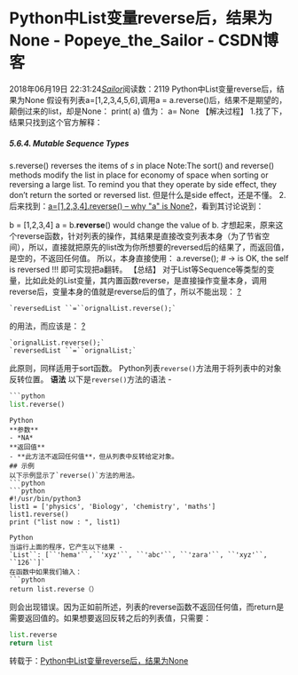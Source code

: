 # Python中List变量reverse后，结果为None - Popeye_the_Sailor - CSDN博客
2018年06月19日 22:31:24[_Sailor_](https://me.csdn.net/lz0499)阅读数：2119
Python中List变量reverse后，结果为None
假设有列表a=[1,2,3,4,5,6],调用a = a.reverse()后，结果不是期望的，颠倒过来的list，却是None：
print( a)
值为：
a= None
【解决过程】
1.找了下，结果只找到这个官方解释：
> 
##### 5.6.4. Mutable Sequence Types
s.reverse() reverses the items of *s* in place
Note:The sort() and reverse() methods modify the list in place for economy of space when sorting or reversing a large list. To remind you that they operate by side effect, they don’t return the sorted or reversed list.
但是什么是side effect，还是不懂。
2.后来找到：[a=[1,2,3,4].reverse() – why "a" is None?](http://www.gossamer-threads.com/lists/python/dev/779891)，看到其讨论说到：
> 
b = [1,2,3,4] 
a = b.**reverse**() 
would change the value of b.
才想起来，原来这个reverse函数，针对列表的操作，其结果是直接改变列表本身（为了节省空间），所以，直接就把原先的list改为你所想要的reversed后的结果了，而返回值，是空的，不返回任何值。
所以，本身直接使用：
a.reverse(); # -> is OK, the self is reversed !!!
即可实现把a翻转。
【总结】
对于List等Sequence等类型的变量，比如此处的List变量，其内置函数reverse，是直接操作变量本身，调用reverse后，变量本身的值就是reverse后的值了，所以不能出现：
[?](https://www.crifan.com/python_list_after_reverse_become_to_none/#)
```
`reversedList ``=``orignalList.reverse();`
```
的用法，而应该是：
[?](https://www.crifan.com/python_list_after_reverse_become_to_none/#)
```
`orignalList.reverse();`
`reversedList ``=``orignalList;`
```
此原则，同样适用于sort函数。
Python列表`reverse()`方法用于将列表中的对象反转位置。
**语法**
以下是`reverse()`方法的语法 -
```python
```python
list.reverse()
```
```
Python
**参数**
- *NA*
**返回值**
- **此方法不返回任何值**，但从列表中反转给定对象。
## 示例
以下示例显示了`reverse()`方法的用法。
```python
```python
#!/usr/bin/python3
list1 = ['physics', 'Biology', 'chemistry', 'maths']
list1.reverse()
print ("list now : ", list1)
```
```
Python
当运行上面的程序，它产生以下结果 -
`List``: [``'hema'``,``'xyz'``, ``'abc'``, ``'zara'``, ``'xyz'``, ``126``]`
在函数中如果我们输入：
```python
return list.reverse（）
```
则会出现错误。因为正如前所述，列表的reverse函数不返回任何值，而return是需要返回值的。如果想要返回反转之后的列表值，只需要：
```python
list.reverse
return list
```
转载于：[Python中List变量reverse后，结果为None](https://www.crifan.com/python_list_after_reverse_become_to_none/)
